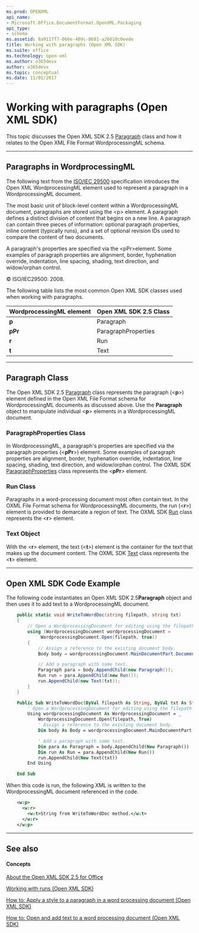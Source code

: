 ```yaml
---
ms.prod: OPENXML
api_name:
- Microsoft.Office.DocumentFormat.OpenXML.Packaging
api_type:
- schema
ms.assetid: 8a9117f7-066e-409c-8681-a26610c0eede
title: Working with paragraphs (Open XML SDK)
ms.suite: office
ms.technology: open-xml
ms.author: o365devx
author: o365devx
ms.topic: conceptual
ms.date: 11/01/2017
---
```

# Working with paragraphs (Open XML SDK)

This topic discusses the Open XML SDK 2.5 [Paragraph](https://msdn.microsoft.com/en-us/library/office/documentformat.openxml.wordprocessing.paragraph.aspx) class and how it relates to the
Open XML File Format WordprocessingML schema.


--------------------------------------------------------------------------------
## Paragraphs in WordprocessingML
The following text from the [ISO/IEC
29500](http://go.microsoft.com/fwlink/?LinkId=194337) specification
introduces the Open XML WordprocessingML element used to represent a
paragraph in a WordprocessingML document.

The most basic unit of block-level content within a WordprocessingML
document, paragraphs are stored using the \<p\> element. A paragraph
defines a distinct division of content that begins on a new line. A
paragraph can contain three pieces of information: optional paragraph
properties, inline content (typically runs), and a set of optional
revision IDs used to compare the content of two documents.

A paragraph's properties are specified via the \<pPr\>element. Some
examples of paragraph properties are alignment, border, hyphenation
override, indentation, line spacing, shading, text direction, and
widow/orphan control.

© ISO/IEC29500: 2008.

The following table lists the most common Open XML SDK classes used when
working with paragraphs.

**WordprocessingML element**|**Open XML SDK 2.5 Class**
---|---
**p**|Paragraph
**pPr**|ParagraphProperties
**r**|Run
**t**|Text


---------------------------------------------------------------------------------
## Paragraph Class
The Open XML SDK 2.5 [Paragraph](https://msdn.microsoft.com/en-us/library/office/documentformat.openxml.wordprocessing.paragraph.aspx) class represents the paragraph
(\<**p**\>) element defined in the Open XML
File Format schema for WordprocessingML documents as discussed above.
Use the **Paragraph** object to manipulate
individual \<**p**\> elements in a
WordprocessingML document.

### ParagraphProperties Class

In WordprocessingML, a paragraph's properties are specified via the
paragraph properties (\<**pPr**\>) element.
Some examples of paragraph properties are alignment, border, hyphenation
override, indentation, line spacing, shading, text direction, and
widow/orphan control. The OXML SDK [ParagraphProperties](https://msdn.microsoft.com/en-us/library/office/documentformat.openxml.wordprocessing.paragraphproperties.aspx) class represents the
\<**pPr**\> element.

### Run Class

Paragraphs in a word-processing document most often contain text. In the
OXML File Format schema for WordprocessingML documents, the run (\<**r**\>) element is provided to demarcate a region of
text. The OXML SDK [Run](https://msdn.microsoft.com/en-us/library/office/documentformat.openxml.wordprocessing.run.aspx) class represents the \<**r**\> element.

### Text Object

With the \<**r**\> element, the text (\<**t**\>) element is the container for the text that
makes up the document content. The OXML SDK [Text](https://msdn.microsoft.com/en-us/library/office/documentformat.openxml.wordprocessing.text.aspx) class represents the \<**t**\> element.


--------------------------------------------------------------------------------
## Open XML SDK Code Example
The following code instantiates an Open XML SDK 2.5**Paragraph** object and then uses it to add text to
a WordprocessingML document.

```csharp
    public static void WriteToWordDoc(string filepath, string txt)
    {
        // Open a WordprocessingDocument for editing using the filepath.
        using (WordprocessingDocument wordprocessingDocument =
             WordprocessingDocument.Open(filepath, true))
        {
            // Assign a reference to the existing document body.
            Body body = wordprocessingDocument.MainDocumentPart.Document.Body;

            // Add a paragraph with some text.
            Paragraph para = body.AppendChild(new Paragraph());
            Run run = para.AppendChild(new Run());
            run.AppendChild(new Text(txt));
        }
    }
```

```vb
    Public Sub WriteToWordDoc(ByVal filepath As String, ByVal txt As String)
        ' Open a WordprocessingDocument for editing using the filepath.
        Using wordprocessingDocument As WordprocessingDocument = _
            WordprocessingDocument.Open(filepath, True)
            ' Assign a reference to the existing document body.
            Dim body As Body = wordprocessingDocument.MainDocumentPart.Document.Body

            ' Add a paragraph with some text.            
            Dim para As Paragraph = body.AppendChild(New Paragraph())
            Dim run As Run = para.AppendChild(New Run())
            run.AppendChild(New Text(txt))
        End Using

    End Sub
```

When this code is run, the following XML is written to the
WordprocessingML document referenced in the code.

```xml
    <w:p>
      <w:r>
        <w:t>String from WriteToWordDoc method.</w:t>
      </w:r>
    </w:p>
```

--------------------------------------------------------------------------------
## See also
#### Concepts

[About the Open XML SDK 2.5 for Office](about-the-open-xml-sdk.md)  

[Working with runs (Open XML SDK)](working-with-runs.md)  

[How to: Apply a style to a paragraph in a word processing document (Open XML SDK)](how-to-apply-a-style-to-a-paragraph-in-a-word-processing-document.md)  

[How to: Open and add text to a word processing document (Open XML SDK)](how-to-open-and-add-text-to-a-word-processing-document.md)  
